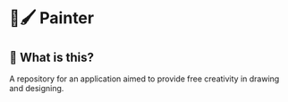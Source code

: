 # 🎨🖌️ Painter

## 🤔 What is this?

A repository for an application aimed to provide free creativity in drawing and designing.
